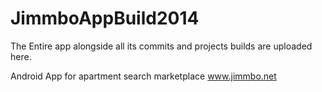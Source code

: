 JimmboAppBuild2014
==================

The Entire app alongside all its commits and projects builds are uploaded here.

Android App for apartment search marketplace www.jimmbo.net
